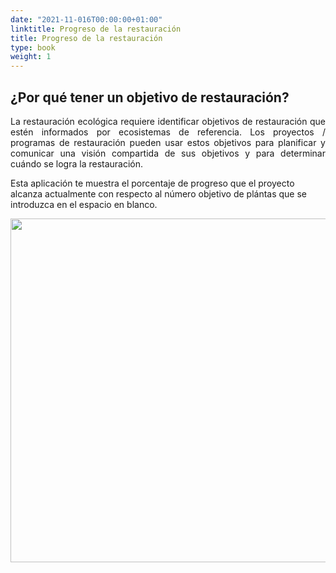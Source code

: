 ```yaml
---
date: "2021-11-016T00:00:00+01:00"
linktitle: Progreso de la restauración
title: Progreso de la restauración 
type: book
weight: 1
---
```


## ¿Por qué tener un objetivo de restauración?

<p style='text-align:justify;'>
La restauración ecológica requiere identificar objetivos de restauración que estén informados por ecosistemas de referencia. Los proyectos / programas de restauración pueden usar estos objetivos para planificar y comunicar una visión compartida de sus objetivos y para determinar cuándo se logra la restauración.

Esta aplicación te muestra el porcentaje de progreso que el proyecto alcanza actualmente con respecto al número objetivo de plántas que se introduzca en el espacio en blanco.
</p>

<img src="/resources/hd_restor/Fig3_Restor.png" width='550'/>
